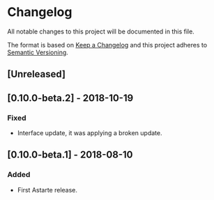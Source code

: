 # Changelog
All notable changes to this project will be documented in this file.

The format is based on [Keep a Changelog](http://keepachangelog.com/en/1.0.0/)
and this project adheres to [Semantic Versioning](http://semver.org/spec/v2.0.0.html).

## [Unreleased]

## [0.10.0-beta.2] - 2018-10-19
### Fixed
- Interface update, it was applying a broken update.

## [0.10.0-beta.1] - 2018-08-10
### Added
- First Astarte release.
